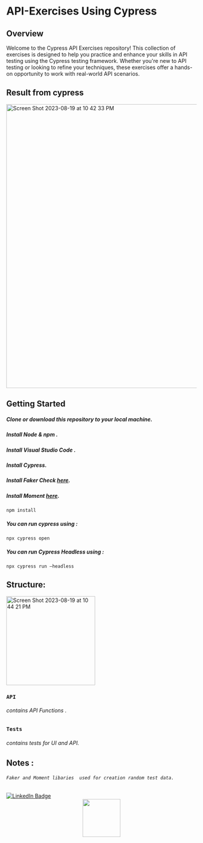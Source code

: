 # API-Exercises Using Cypress 
## Overview
Welcome to the Cypress API Exercises repository! This collection of exercises is designed to help you practice and enhance your skills in API testing using the Cypress testing framework. Whether you're new to API testing or looking to refine your techniques, these exercises offer a hands-on opportunity to work with real-world API scenarios.

## Result from cypress 
<img width="750" alt="Screen Shot 2023-08-19 at 10 42 33 PM" src="https://github.com/saranagimohamed/API-Exercises/assets/78497060/a229a41f-4d3f-4a7f-8a4b-a948216a7b3a">


## Getting Started
##### Clone or download this repository to your local machine.
##### Install Node & npm .
##### Install Visual Studio Code .
##### Install Cypress.
##### Install Faker Check [here](https://www.npmjs.com/package/@faker-js/faker).
##### Install Moment [here](https://www.npmjs.com/package/moment).
```
npm install 
```
##### You can run cypress using :
```
npx cypress open
```

##### You can run Cypress Headless using :
```
npx cypress run –headless
```

## Structure:

<img width="235" alt="Screen Shot 2023-08-19 at 10 44 21 PM" src="https://github.com/saranagimohamed/API-Exercises/assets/78497060/3f3fb307-2a0f-44e7-b886-4903d1d0b071">

### `API`

###### contains API Functions .

### `Tests`
###### contains tests for UI and API.

## Notes :

###### `Faker and Moment libaries  used for creation random test data.`



<div id="badges">
  <a href="https://www.linkedin.com/in/sara-nagy-elzahry/">
    <img src="https://img.shields.io/badge/LinkedIn-blue?style=for-the-badge&logo=linkedin&logoColor=white" alt="LinkedIn Badge"/>
  </a>
</div>
<div id="header" align="center">
  <img src="https://media.giphy.com/media/M9gbBd9nbDrOTu1Mqx/giphy.gif" width="100"/>
</div>
